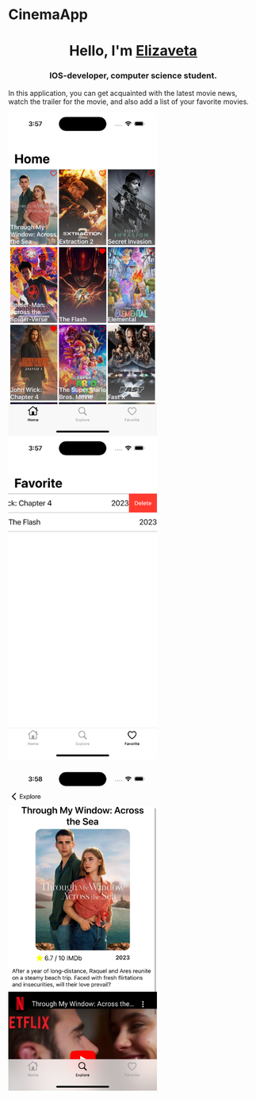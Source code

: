# CinemaApp

<h1 align="center">Hello, I'm <a href="https://github.com/efrosinina" target="_blank">Elizaveta</a> 
<h3 align="center">IOS-developer, computer science student.</h3>

In this application, you can get acquainted with the latest movie news, watch the trailer for the movie, and also add a list of your favorite movies.

<img src="Simulator Screenshot - iPhone 14 Pro - 2023-06-26 at 15.57.42.png" width="300"> &nbsp;&nbsp;&nbsp;&nbsp;&nbsp;&nbsp;&nbsp;&nbsp; <img src="Simulator Screenshot - iPhone 14 Pro - 2023-06-26 at 15.57.48.png" width="300">

<img src="Simulator Screenshot - iPhone 14 Pro - 2023-06-26 at 15.58.00.png" width="300">
